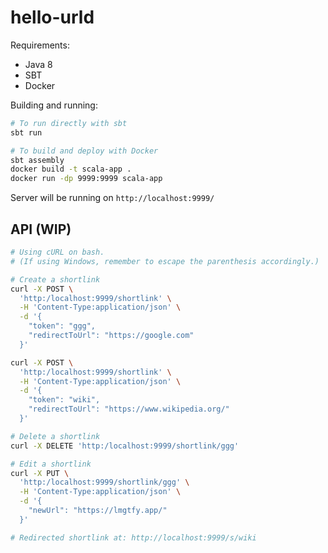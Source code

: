# hello-urld

Requirements:
- Java 8 
- SBT 
- Docker

Building and running:

```sh
# To run directly with sbt
sbt run

# To build and deploy with Docker
sbt assembly
docker build -t scala-app .
docker run -dp 9999:9999 scala-app
```

Server will be running on `http://localhost:9999/`

## API (WIP)

```sh
# Using cURL on bash.
# (If using Windows, remember to escape the parenthesis accordingly.)

# Create a shortlink
curl -X POST \
  'http:/localhost:9999/shortlink' \
  -H 'Content-Type:application/json' \
  -d '{
    "token": "ggg",
    "redirectToUrl": "https://google.com"
  }'

curl -X POST \
  'http:/localhost:9999/shortlink' \
  -H 'Content-Type:application/json' \
  -d '{
    "token": "wiki",
    "redirectToUrl": "https://www.wikipedia.org/"
  }'

# Delete a shortlink
curl -X DELETE 'http:/localhost:9999/shortlink/ggg'

# Edit a shortlink
curl -X PUT \
  'http:/localhost:9999/shortlink/ggg' \
  -H 'Content-Type:application/json' \
  -d '{
    "newUrl": "https://lmgtfy.app/"
  }'

# Redirected shortlink at: http://localhost:9999/s/wiki
```
